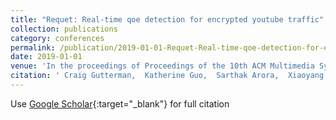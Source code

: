 ```yaml
---
title: "Requet: Real-time qoe detection for encrypted youtube traffic"
collection: publications
category: conferences
permalink: /publication/2019-01-01-Requet-Real-time-qoe-detection-for-encrypted-youtube-traffic
date: 2019-01-01
venue: 'In the proceedings of Proceedings of the 10th ACM Multimedia Systems Conference'
citation: ' Craig Gutterman,  Katherine Guo,  Sarthak Arora,  Xiaoyang Wang,  Les Wu,  Ethan Katz-Bassett,  Gil Zussman, &quot;Requet: Real-time qoe detection for encrypted youtube traffic.&quot; In the proceedings of Proceedings of the 10th ACM Multimedia Systems Conference, 2019.'
---
```

Use [Google Scholar](https://scholar.google.com/scholar?q=Requet:+Real+time+qoe+detection+for+encrypted+youtube+traffic){:target="_blank"} for full citation